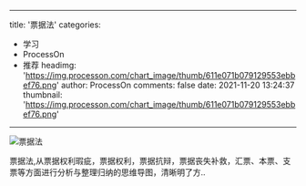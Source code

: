 
---
title: '票据法'
categories: 
 - 学习
 - ProcessOn
 - 推荐
headimg: 'https://img.processon.com/chart_image/thumb/611e071b079129553ebbef76.png'
author: ProcessOn
comments: false
date: 2021-11-20 13:24:37
thumbnail: 'https://img.processon.com/chart_image/thumb/611e071b079129553ebbef76.png'
---

<div>   
<img class="thumb" alt="票据法" src="https://img.processon.com/chart_image/thumb/611e071b079129553ebbef76.png" referrerpolicy="no-referrer">
<p>票据法,从票据权利瑕疵，票据权利，票据抗辩，票据丧失补救，汇票、本票、支票等方面进行分析与整理归纳的思维导图，清晰明了方..</p>  
</div>
            